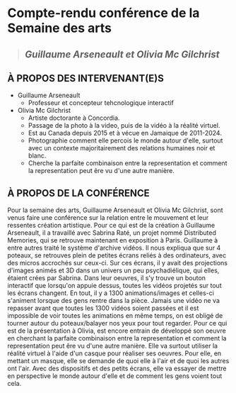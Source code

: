 # Compte-rendu conférence de la Semaine des arts

>## *Guillaume Arseneault et Olivia Mc Gilchrist* 

## À PROPOS DES INTERVENANT(E)S
- Guillaume Arseneault
  - Professeur et concepteur tehcnologique interactif
- Olivia Mc Gilchrist
  - Artiste doctorante à Concordia.
  - Passage de la photo à la video, puis de la vidéo à la réalité virtuel.
  - Est au Canada depuis 2015 et à vécue en Jamaique de 2011-2024.
  - Photographie comment elle percois le monde autour d'elle, surtout avec un contexte majoritairement des relations humaines noir et blanc. 
  - Cherche la parfaite combinaison entre la representation et comment la representation peut êre vu d'une autre manière.


## À PROPOS DE LA CONFÉRENCE
Pour la semaine des arts, Guillaume Arseneault et Olivia Mc Gilchrist, sont venus faire une conférence sur la relation entre le mouvement et leur ressentes création artistique. Pour ce qui est de la création à Guillaume Arseneault, il a travaillé avec Sabrina Raté, un projet nommé Distributed Memories, qui se retrouve maintenant en exposition à Paris. Guillaume à entre autres traité le système d'archive vidéos. Il nous expliqua que sur 4 poteaux, se retrouves plein de petites écrans reliés à des ordinateurs, avec des micros accrochés sur ceux-ci. Sur ces écrans, il y avait des projections d'images animés et 3D dans un univers un peu psychadiélique, qui elles, étaient crées par Sabrina. Dans leur oeuvres, il s'y trouve un bouton interactif que lorsqu'on appuie dessus, toutes les vidéos projetés sur tout les écrans changent. En tout, il y a 1300 animations/images et celles-ci s'animent lorsque des gens rentre dans la pièce. Jamais une vidéo ne va repasser avant que toutes les 1300 vidéos soient passées et il est impossible de voir toutes les animations en même temps, on est obligé de tourner autour du poteaux/balayer nos yeux pour tout regarder. Pour ce qui est de la présentation à Olivia, est encore entrain de développé son oeuvre en cherchant la parfaite combinaison entre la representation et comment la representation peut êre vu d'une autre manière. Elle va surtout utiliser la réalité virtuel à l'aide d'un casque pour réaliser ses oeuvres. Pour elle, en mettant un masque, elle se demande de quoi elle à l'air et de quoi les autres ont l'air. Avec des dispositifs et des petits écrans, elle va essayer de mettre en perspective le monde autour d'elle et de comment les gens voient tout cela. 


   

